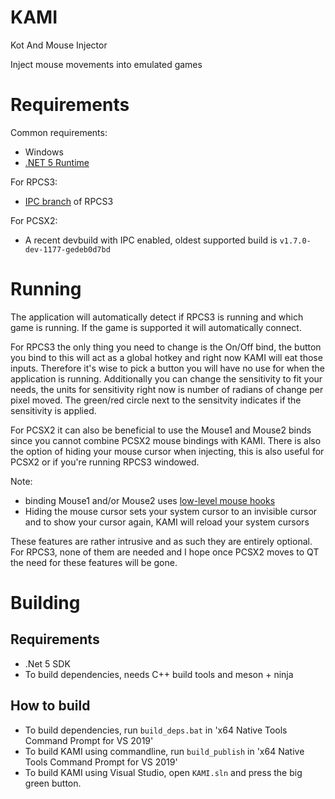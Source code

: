 # KAMI
Kot And Mouse Injector

Inject mouse movements into emulated games

# Requirements
Common requirements:
* Windows
* [.NET 5 Runtime](https://dotnet.microsoft.com/download)

For RPCS3:
* [IPC branch](https://github.com/isJuhn/rpcs3/tree/IPC) of RPCS3

For PCSX2:
* A recent devbuild with IPC enabled, oldest supported build is `v1.7.0-dev-1177-gedeb0d7bd`

# Running
The application will automatically detect if RPCS3 is running and which game is running. If the game is supported it will automatically connect.

For RPCS3 the only thing you need to change is the On/Off bind, the button you bind to this will act as a global hotkey and right now KAMI will eat those inputs. Therefore it's wise to pick a button you will have no use for when the application is running. Additionally you can change the sensitivity to fit your needs, the units for sensitivity right now is number of radians of change per pixel moved. The green/red circle next to the sensitvity indicates if the sensitivity is applied.

For PCSX2 it can also be beneficial to use the Mouse1 and Mouse2 binds since you cannot combine PCSX2 mouse bindings with KAMI. There is also the option of hiding your mouse cursor when injecting, this is also useful for PCSX2 or if you're running RPCS3 windowed.

Note:
* binding Mouse1 and/or Mouse2 uses [low-level mouse hooks](https://docs.microsoft.com/en-us/previous-versions/windows/desktop/legacy/ms644986(v=vs.85))
* Hiding the mouse cursor sets your system cursor to an invisible cursor and to show your cursor again, KAMI will reload your system cursors

These features are rather intrusive and as such they are entirely optional. For RPCS3, none of them are needed and I hope once PCSX2 moves to QT the need for these features will be gone.

# Building
## Requirements
* .Net 5 SDK
* To build dependencies, needs C++ build tools and meson + ninja

## How to build
* To build dependencies, run `build_deps.bat` in 'x64 Native Tools Command Prompt for VS 2019'
* To build KAMI using commandline, run `build_publish` in 'x64 Native Tools Command Prompt for VS 2019'
* To build KAMI using Visual Studio, open `KAMI.sln` and press the big green button.
